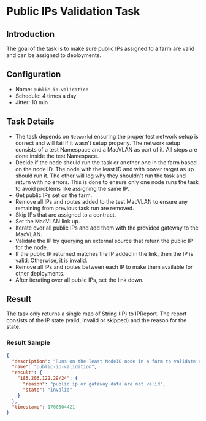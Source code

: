 <h1> Public IPs Validation Task </h1>

## Introduction

The goal of the task is to make sure public IPs assigned to a farm are valid and can be assigned to deployments.

## Configuration

- Name: `public-ip-validation`
- Schedule: 4 times a day
- Jitter: 10 min

## Task Details

- The task depends on `Networkd` ensuring the proper test network setup is correct and will fail if it wasn't setup properly. The network setup consists of a test Namespace and a MacVLAN as part of it. All steps are done inside the test Namespace.
- Decide if the node should run the task or another one in the farm based on the node ID. The node with the least ID and with power target as up should run it. The other will log why they shouldn't run the task and return with no errors. This is done to ensure only one node runs the task to avoid problems like assigning the same IP.
- Get public IPs set on the farm.
- Remove all IPs and routes added to the test MacVLAN to ensure any remaining from previous task run are removed.
- Skip IPs that are assigned to a contract.
- Set the MacVLAN link up.
- Iterate over all public IPs and add them with the provided gateway to the MacVLAN.
- Validate the IP by querying an external source that return the public IP for the node.
- If the public IP returned matches the IP added in the link, then the IP is valid. Otherwise, it is invalid.
- Remove all IPs and routes between each IP to make them available for other deployments.
- After iterating over all public IPs, set the link down.

## Result

The task only returns a single map of String (IP) to IPReport. The report consists of the IP state (valid, invalid or skipped) and the reason for the state.

### Result Sample

```json
{
  "description": "Runs on the least NodeID node in a farm to validate all its IPs.",
  "name": "public-ip-validation",
  "result": {
    "185.206.122.29/24": {
      "reason": "public ip or gateway data are not valid",
      "state": "invalid"
    }
  },
  "timestamp": 1700504421
}
```